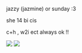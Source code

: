 jazzy (jazmine) or sunday :3 

she 14 bi cis

c+h , w2i ect always ok !! 

![](https://64.media.tumblr.com/cda98a64ae619ca2976060ee3f7e9271/d3a0faeeb80878b0-40/s75x75_c1/10d1e6ca8bc477568a1c519461c4f0f4b86b203d.gifv) ![](https://64.media.tumblr.com/682c26d2c494ae97e6757717f275aae5/d3a0faeeb80878b0-c6/s75x75_c1/74c4c2a8240f2d960cfa3beaea7de6a978e11cce.gifv)
